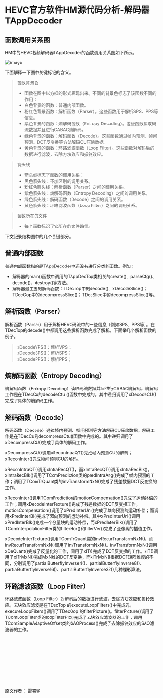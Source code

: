 # HEVC官方软件HM源代码分析-解码器TAppDecoder

## 函数调用关系图

HM中的HEVC视频解码器TAppDecoder的函数调用关系图如下所示。

![image](https://user-images.githubusercontent.com/87458342/127459118-59538afd-5f62-447c-9c11-0d81e2d5f094.png)

下面解释一下图中关键标记的含义。

>函数背景色<br/>
>* 函数在图中以方框的形式表现出来。不同的背景色标志了该函数不同的作用：
>* 白色背景的函数：普通内部函数。
>* 粉红色背景函数：解析函数（Parser）。这些函数用于解析SPS、PPS等信息。
>* 紫色背景的函数：熵解码函数（Entropy Decoding）。这些函数读取码流数据并且进行CABAC熵解码。
>* 绿色背景的函数：解码函数（Decode）。这些函数通过帧内预测、帧间预测、DCT反变换等方法解码CU压缩数据。
>* 黄色背景的函数：环路滤波函数（Loop Filter）。这些函数对解码后的数据进行滤波，去除方块效应和振铃效应。

>箭头线<br/>
>* 箭头线标志了函数的调用关系：
>* 黑色箭头线：不加区别的调用关系。
>* 粉红色箭头线：解析函数（Parser）之间的调用关系。
>* 紫色箭头线：熵解码函数（Entropy Decoding）之间的调用关系。
>* 绿色箭头线：解码函数（Decode）之间的调用关系。
>* 黄色箭头线：环路滤波函数（Loop Filter）之间的调用关系。

>函数所在的文件<br/>
>* 每个函数标识了它所在的文件路径。

下文记录结构图中的几个关键部分。

## 普通内部函数
普通内部函数指的是TAppDecoder中还没有进行分类的函数。例如：
* 解码器的main()函数中调用的TAppDecTop类相关的create()、parseCfg()、decode()、destroy()等方法。
* 解码器最主要的解码函数：TDecTop中的decode()、xDecodeSlice()；TDecGop中的decompressSlice()；TDecSlice中的decompressSlice()等。

## 解析函数（Parser）

解析函数（Parser）用于解析HEVC码流中的一些信息（例如SPS、PPS等）。在TDecTop的decode()中都调用这些解析函数完成了解析。下面举几个解析函数的例子。

>xDecodeVPS()：解析VPS；<br/>
>xDecodeSPS()：解析SPS；<br/>
>xDecodePPS()：解析PPS；

## 熵解码函数（Entropy Decoding）

熵解码函数（Entropy Decoding）读取码流数据并且进行CABAC熵解码。熵解码工作是在TDecCu的decodeCtu ()函数中完成的。其中递归调用了xDecodeCU()完成了具体的熵解码工作。

## 解码函数（Decode）

解码函数（Decode）通过帧内预测、帧间预测等方法解码CU压缩数据。解码工作是在TDecCu的decompressCtu()函数中完成的。其中递归调用了xDecompressCU()完成了具体的解码工作。

xDecompressCU()调用xReconIntraQT()完成帧内预测CU的解码；xReconInter()完成帧间预测CU的解码。

xReconIntraQT()调用xIntraRecQT()，而xIntraRecQT()调用xIntraRecBlk()。xIntraRecBlk()调用了TComPrediction类的predIntraAng()完成了帧内预测的工作；调用了TComTrQuant类的invTransformNxN()完成了残差数据DCT反变换的工作。

xReconInter()调用TComPrediction的motionCompensation()完成了运动补偿的工作；调用xDecodeInterTexture()完成了残差数据的DCT反变换工作。motionCompensation()调用了xPredInterUni()完成了单向预测的运动补偿；而调用xPredInterBi()完成了双向预测的运动补偿。其中xPredInterUni()调用xPredInterBlk()完成一个分量块的运动补偿，而xPredInterBlk()调用了TComInterpolationFilter类的filterHor()和filterVer()完成了亚像素的插值工作。

xDecodeInterTexture()调用TComTrQuant类的invRecurTransformNxN()，而invRecurTransformNxN()调用了invTransformNxN()。invTransformNxN()调用xDeQuant()完成了反量化的工作，调用了xIT()完成了DCT反变换的工作。xIT()调用了xITrMxN()完成MxN维的DCT反变换，而xITrMxN()根据DCT矩阵维度的不同，分别调用了partialButterflyInverse4()、partialButterflyInverse8()、partialButterflyInverse16()、partialButterflyInverse32()几种蝶形算法。

## 环路滤波函数（Loop Filter）

环路滤波函数（Loop Filter）对解码后的数据进行滤波，去除方块效应和振铃效应。去块效应滤波是在TDecTop 的executeLoopFilters()中完成的。executeLoopFilters()调用了TDecGop 的filterPicture()。filterPicture()调用了TComLoopFilter类的loopFilterPic()完成了去块效应滤波器的工作；调用TComSampleAdaptiveOffset类的SAOProcess()完成了去除振铃效应的SAO滤波器的工作。

<br/>
<br/>
<br/>
<br/>
<br/>
<br/>
<br/>
<br/>
<br/>

原文作者： 雷霄骅




